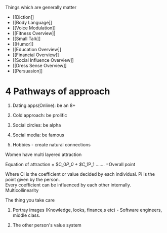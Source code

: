 Things which are generally matter
- [[Diction]]
- [[Body Language]]
- [[Voice Modulation]]
- [[Fitness Overview]]
- [[Small Talk]]
- [[Humor]]
- [[Education Overview]]
- [[Financial Overview]]
- [[Social Influence Overview]]
- [[Dress Sense Overview]]
- [[Persuasion]]


# 4 Pathways of approach

1. Dating apps(Online): be an 8+
    
2. Cold approach: be prolific
    
3. Social circles: be alpha
    
4. Social media: be famous
    
5. Hobbies - create natural connections


Women have multi layered attraction

Equation of attraction = $C_0*P_0 + $C_1*P_1 ……. =Overall point

Where Ci is the coefficient or value decided by each individual. Pi is the point given by the person.  
Every coefficient can be influenced by each other internally. Multicollinearity

The thing you take care

1. Portray images (Knowledge, looks, finance,s etc) - Software engineers, middle class.
    
2. The other person's value system